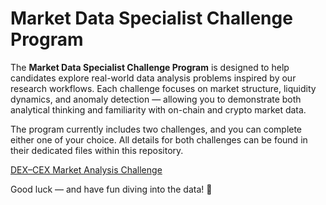# Market Data Specialist Challenge Program

The **Market Data Specialist Challenge Program** is designed to help candidates explore real-world data analysis problems inspired by our research workflows. Each challenge focuses on market structure, liquidity dynamics, and anomaly detection — allowing you to demonstrate both analytical thinking and familiarity with on-chain and crypto market data.

The program currently includes two challenges, and you can complete either one of your choice. All details for both challenges can be found in their dedicated files within this repository.

[DEX–CEX Market Analysis Challenge](https://github.com/1712n/market-data-challenge/blob/main/dex-cex-market-analysis-challenge.md)

Good luck — and have fun diving into the data! 🚀
